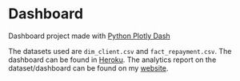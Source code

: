 # Dashboard
Dashboard project made with [Python Plotly Dash](https://dash.plotly.com/)

The datasets used are `dim_client.csv` and `fact_repayment.csv`. The dashboard can be found in [Heroku](https://math231-4-final-project.herokuapp.com/). The analytics report on the dataset/dashboard can be found on my [website](https://brianlim.xyz/files/Portfolio/Analytics%20Report.pdf).